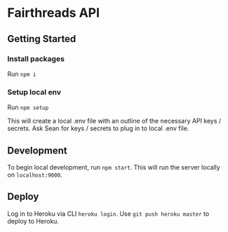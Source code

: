 # Fairthreads API

## Getting Started
### Install packages
Run `npm i`

### Setup local env
Run `npm setup`

This will create a local .env file with an outline of the necessary API keys / secrets. Ask Sean for keys / secrets to plug in to local .env file.

## Development
To begin local development, run `npm start`. This will run the server locally on `localhost:9000`.


## Deploy
Log in to Heroku via CLI `heroku login`.
Use `git push heroku master` to deploy to Heroku.
